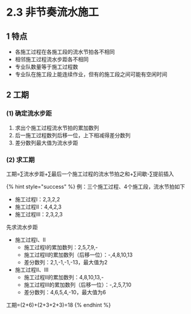 # 2.3 非节奏流水施工

## 1 特点

* 各施工过程在各施工段的流水节拍各不相同
* 相邻施工过程流水步距各不相同
* 专业队数量等于施工过程数
* 专业队在施工段上能连续作业，但有的施工段之间可能有空闲时间

## 2 工期

### (1) 确定流水步距

1. 求出个施工过程流水节拍的累加数列
2. 后一施工过程数列后移一位，上下相减得差分数列
3. 差分数列最大值为流水步距

### (2) 求工期

工期=∑流水步距+∑最后一个施工过程的流水节拍之和+∑间歇-∑提前插入

{% hint style="success" %}
例：三个施工过程、4个施工段，流水节拍如下

* 施工过程Ⅰ：2,3,2,2
* 施工过程Ⅱ：4,4,2,3
* 施工过程Ⅲ：2,3,2,3

先求流水步距

* 施工过程Ⅰ、Ⅱ
  * 施工过程Ⅰ的累加数列：2,5,7,9,-
  * 施工过程Ⅱ的累加数列（后移一位）：-,4,8,10,13
  * 差分数列：2,1,-1,-1,-13，最大值为2
* 施工过程Ⅱ、Ⅲ
  * 施工过程Ⅱ的累加数列：4,8,10,13,-
  * 施工过程Ⅲ的累加数列（后移一位）：-,2,5,7,10
  * 差分数列：4,6,5,4,-10，最大值为6

工期=(2+6)+(2+3+2+3)=18
{% endhint %}
